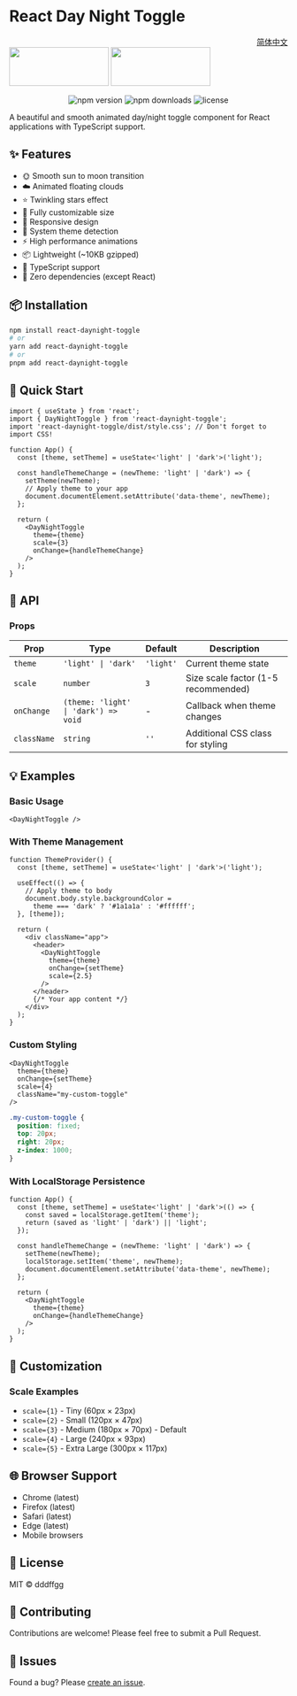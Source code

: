 # React Day Night Toggle

<div align="right">
  <a href="./README.md">简体中文</a>
</div>

<img width="180" height="70" src="https://github.com/user-attachments/assets/4120ee66-d76a-4217-b1cd-bc4e2997e2ba" />
<img width="180" height="70" src="https://github.com/user-attachments/assets/068f91d0-eef0-4a80-b3fe-f9b7d73dbc25" />

<br>
<p align="center">
  <img src="https://img.shields.io/npm/v/react-daynight-toggle" alt="npm version" />
  <img src="https://img.shields.io/npm/dm/react-daynight-toggle" alt="npm downloads" />
  <img src="https://img.shields.io/badge/license-MIT-blue.svg" alt="license" />
</p>

A beautiful and smooth animated day/night toggle component for React applications with TypeScript support.

## ✨ Features

- 🌞 Smooth sun to moon transition
- ☁️ Animated floating clouds
- ⭐ Twinkling stars effect
- 🎨 Fully customizable size
- 📱 Responsive design
- 🔄 System theme detection
- ⚡ High performance animations
- 📦 Lightweight (~10KB gzipped)
- 🔧 TypeScript support
- 🎯 Zero dependencies (except React)

## 📦 Installation

```bash
npm install react-daynight-toggle
# or
yarn add react-daynight-toggle
# or
pnpm add react-daynight-toggle
```

## 🚀 Quick Start

```tsx
import { useState } from 'react';
import { DayNightToggle } from 'react-daynight-toggle';
import 'react-daynight-toggle/dist/style.css'; // Don't forget to import CSS!

function App() {
  const [theme, setTheme] = useState<'light' | 'dark'>('light');

  const handleThemeChange = (newTheme: 'light' | 'dark') => {
    setTheme(newTheme);
    // Apply theme to your app
    document.documentElement.setAttribute('data-theme', newTheme);
  };

  return (
    <DayNightToggle
      theme={theme}
      scale={3}
      onChange={handleThemeChange}
    />
  );
}
```

## 📖 API

### Props

| Prop | Type | Default | Description |
|------|------|---------|-------------|
| `theme` | `'light' \| 'dark'` | `'light'` | Current theme state |
| `scale` | `number` | `3` | Size scale factor (1-5 recommended) |
| `onChange` | `(theme: 'light' \| 'dark') => void` | - | Callback when theme changes |
| `className` | `string` | `''` | Additional CSS class for styling |

## 💡 Examples

### Basic Usage
```tsx
<DayNightToggle />
```

### With Theme Management
```tsx
function ThemeProvider() {
  const [theme, setTheme] = useState<'light' | 'dark'>('light');

  useEffect(() => {
    // Apply theme to body
    document.body.style.backgroundColor = 
      theme === 'dark' ? '#1a1a1a' : '#ffffff';
  }, [theme]);

  return (
    <div className="app">
      <header>
        <DayNightToggle
          theme={theme}
          onChange={setTheme}
          scale={2.5}
        />
      </header>
      {/* Your app content */}
    </div>
  );
}
```

### Custom Styling
```tsx
<DayNightToggle
  theme={theme}
  onChange={setTheme}
  scale={4}
  className="my-custom-toggle"
/>
```

```css
.my-custom-toggle {
  position: fixed;
  top: 20px;
  right: 20px;
  z-index: 1000;
}
```

### With LocalStorage Persistence
```tsx
function App() {
  const [theme, setTheme] = useState<'light' | 'dark'>(() => {
    const saved = localStorage.getItem('theme');
    return (saved as 'light' | 'dark') || 'light';
  });

  const handleThemeChange = (newTheme: 'light' | 'dark') => {
    setTheme(newTheme);
    localStorage.setItem('theme', newTheme);
    document.documentElement.setAttribute('data-theme', newTheme);
  };

  return (
    <DayNightToggle
      theme={theme}
      onChange={handleThemeChange}
    />
  );
}
```

## 🎨 Customization

### Scale Examples
- `scale={1}` - Tiny (60px × 23px)
- `scale={2}` - Small (120px × 47px)
- `scale={3}` - Medium (180px × 70px) - Default
- `scale={4}` - Large (240px × 93px)
- `scale={5}` - Extra Large (300px × 117px)

## 🌐 Browser Support

- Chrome (latest)
- Firefox (latest)
- Safari (latest)
- Edge (latest)
- Mobile browsers

## 📄 License

MIT © dddffgg

## 🤝 Contributing

Contributions are welcome! Please feel free to submit a Pull Request.

## 🐛 Issues

Found a bug? Please [create an issue](https://github.com/NORMAL-EX/react-daynight-toggle/issues).